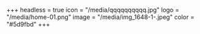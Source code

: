 +++
headless = true
icon = "/media/qqqqqqqqqq.jpg"
logo = "/media/home-01.png"
image = "/media/img_1648-1-.jpeg"
color = "#5d9fbd"
+++
